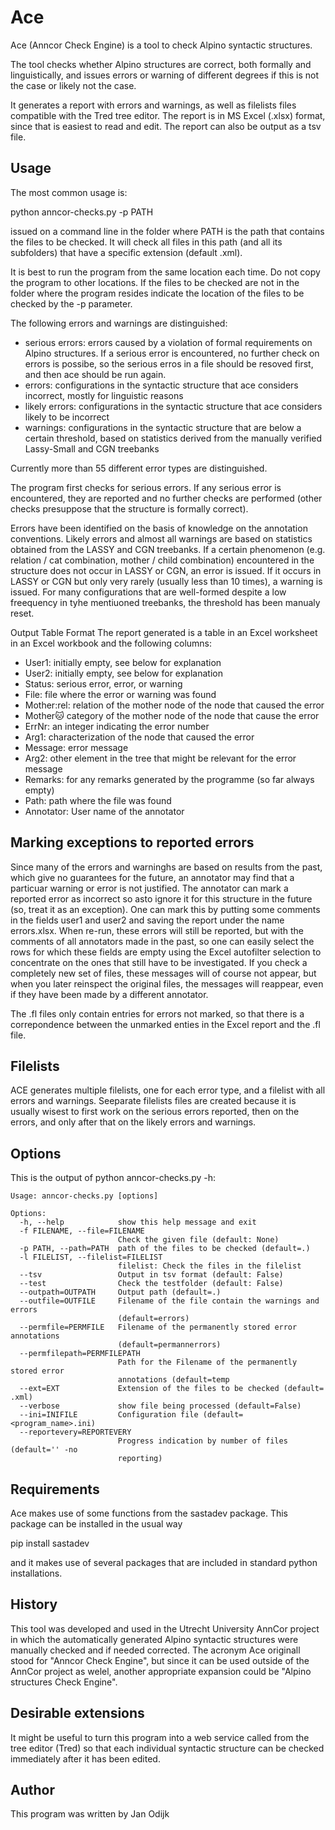 # Ace
Ace (Anncor Check Engine) is a tool to check Alpino syntactic structures.

The tool checks whether Alpino structures are correct, both formally and linguistically, and issues errors or warning of different degrees if this is not the case or likely not the case.

It generates a report with errors and warnings, as well as  filelists files compatible with the Tred tree editor.
The report is in MS Excel (.xlsx) format, since that is easiest to read and edit. The report can also be output as a tsv file.


## Usage

The most common usage is:

python anncor-checks.py -p PATH

issued on a command line in the folder where PATH is the path that contains the files to be checked. It will check all files in this path (and all its subfolders) that have a specific extension (default .xml).

It is best to run the program from the same location each time. Do not copy the program to other locations. If the files to be checked are not in the folder where the program resides indicate the location of the  files to be checked by the -p  parameter.

The following errors and warnings are distinguished:
- serious errors: errors caused by a violation of formal requirements on Alpino structures. If a serious error is encountered, no further check on errors is possibe, so the serious erros in a file should be resoved first, and then ace should be run again.
- errors: configurations in the syntactic structure that ace considers incorrect, mostly for linguistic reasons
- likely errors: configurations in the syntactic structure that ace considers likely to be incorrect
- warnings: configurations in the syntactic structure that are below a certain threshold, based on statistics derived from the manually verified Lassy-Small and CGN treebanks  


Currently more than 55 different error types are distinguished.

The program first checks for serious errors. If any serious error is encountered, they are reported and no further checks are performed (other checks presuppose that the structure is formally correct). 

Errors have been identified on the basis of knowledge on the annotation conventions.  Likely errors and almost all warnings are based on statistics obtained from the LASSY and CGN  treebanks. 
If a certain phenomenon (e.g.  relation / cat combination, mother / child combination) encountered in the structure  does not occur in LASSY or CGN, an error is issued. If it occurs in LASSY or CGN but only very rarely (usually less than 10 times), a warning is issued. For many configurations that are well-formed despite a low freequency in tyhe mentiuoned treebanks, the threshold has been manualy reset.


Output Table Format
The report generated is a table in an Excel worksheet in an Excel workbook and  the following columns:
- User1: initially empty, see below for explanation
- User2: initially empty, see below for explanation
- Status: serious error, error, or warning
- File: file where the error or warning was found
- Mother:rel: relation of the mother node of the node that caused the error
- Mother:cat: category of the mother node of the node that cause the error
- ErrNr: an integer indicating the error number
- Arg1: characterization of the node that caused the error
- Message: error message
- Arg2: other element in the tree that might be relevant for the error message
- Remarks: for any remarks generated by the programme (so far always empty)
- Path: path where the file was found
- Annotator: User name of the annotator



## Marking exceptions to reported errors
Since many of the errors and warninghs are based on results from the past, which give no guarantees for the future, an  annotator may find that a particuar warning or error is not justified. The annotator can mark a reported error as incorrect so asto ignore it for this structure in the future (so, treat it as an exception). One can mark this by putting some comments in the fields user1 and user2 and saving the report under the name errors.xlsx. When re-run, these errors will still be reported, but with the comments of all annotators made in the past, so one can easily select the rows for which these fields are empty using the Excel autofilter selection to concentrate on the ones that still have to be investigated. If you check a completely new set of files, these messages will of course not appear, but when you later reinspect the original files, the messages will reappear, even if they have been made by a different annotator.

The .fl files only contain entries for errors not marked, so that there is a correpondence between the unmarked enties in the Excel report and the .fl file.


## Filelists

ACE generates multiple filelists, one for each error type, and a filelist with all errors and warnings. Seeparate filelists files are created because it  is usually wisest to first work on the serious errors reported, then on the errors, and only after that on the likely errors and warnings. 


## Options

This is the output of python anncor-checks.py -h:

```
Usage: anncor-checks.py [options]

Options:
  -h, --help            show this help message and exit
  -f FILENAME, --file=FILENAME
                        Check the given file (default: None)
  -p PATH, --path=PATH  path of the files to be checked (default=.)
  -l FILELIST, --filelist=FILELIST
                        filelist: Check the files in the filelist
  --tsv                 Output in tsv format (default: False)
  --test                Check the testfolder (default: False)
  --outpath=OUTPATH     Output path (default=.)
  --outfile=OUTFILE     Filename of the file contain the warnings and errors
                        (default=errors)
  --permfile=PERMFILE   Filename of the permanently stored error annotations
                        (default=permannerrors)
  --permfilepath=PERMFILEPATH
                        Path for the Filename of the permanently stored error
                        annotations (default=temp
  --ext=EXT             Extension of the files to be checked (default= .xml)
  --verbose             show file being processed (default=False)
  --ini=INIFILE         Configuration file (default=<program_name>.ini)
  --reportevery=REPORTEVERY
                        Progress indication by number of files (default='' -no
                        reporting)
```

## Requirements

Ace makes use of some functions from the sastadev package. This package can be installed in the usual way 

pip install sastadev

and it makes use of several packages that are included in standard python installations.

## History
This tool was developed and used in the Utrecht University AnnCor project in which the automatically generated Alpino syntactic structures were manually checked and if needed corrected.
The acronym Ace originall stood for "Anncor Check Engine", but since it can be used outside of the AnnCor project as welel, another appropriate expansion could be "Alpino structures Check Engine".

## Desirable extensions

It might be useful to turn this program into a web service called from the tree editor (Tred) so that each individual syntactic structure can be checked immediately after it has been edited.

## Author

This program was written by Jan Odijk
